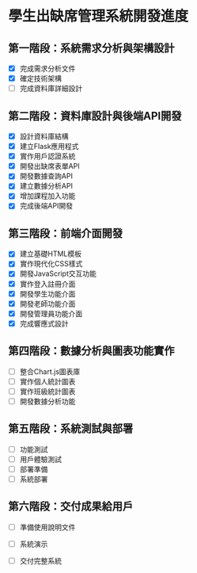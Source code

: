 # 學生出缺席管理系統開發進度

## 第一階段：系統需求分析與架構設計
- [x] 完成需求分析文件
- [x] 確定技術架構
- [ ] 完成資料庫詳細設計

## 第二階段：資料庫設計與後端API開發
- [x] 設計資料庫結構
- [x] 建立Flask應用程式
- [x] 實作用戶認證系統
- [x] 開發出缺席表單API
- [x] 開發數據查詢API
- [x] 建立數據分析API
- [x] 增加課程加入功能
- [x] 完成後端API開發

## 第三階段：前端介面開發
- [x] 建立基礎HTML模板
- [x] 實作現代化CSS樣式
- [x] 開發JavaScript交互功能
- [x] 實作登入註冊介面
- [x] 開發學生功能介面
- [x] 開發老師功能介面
- [x] 開發管理員功能介面
- [x] 完成響應式設計

## 第四階段：數據分析與圖表功能實作
- [ ] 整合Chart.js圖表庫
- [ ] 實作個人統計圖表
- [ ] 實作班級統計圖表
- [ ] 開發數據分析功能

## 第五階段：系統測試與部署
- [ ] 功能測試
- [ ] 用戶體驗測試
- [ ] 部署準備
- [ ] 系統部署

## 第六階段：交付成果給用戶
- [ ] 準備使用說明文件
- [ ] 系統演示
- [ ] 交付完整系統

